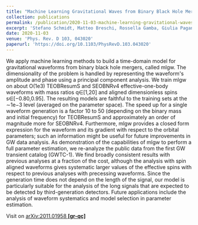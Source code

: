 ```yaml
---
title: "Machine Learning Gravitational Waves from Binary Black Hole Mergers"
collection: publications
permalink: /publication/2020-11-03-machine-learning-gravitational-waves
excerpt: 'Stefano Schmidt, Matteo Breschi, Rossella Gamba, Giulia Pagano, Piero Rettegno, Gunnar Riemenschneider, Sebastiano Bernuzzi, Alessandro Nagar, Walter Del Pozzo'
date: 2020-11-03
venue: 'Phys. Rev. D 103, 043020'
paperurl: 'https://doi.org/10.1103/PhysRevD.103.043020'
---
```


We apply machine learning methods to build a time-domain model for gravitational waveforms from binary black hole mergers, called mlgw. The dimensionality of the problem is handled by representing the waveform's amplitude and phase using a principal component analysis. We train mlgw on about O(1e3) TEOBResumS and SEOBNRv4 effective-one-body waveforms with mass ratios q∈[1,20] and aligned dimensionless spins s∈[−0.80,0.95]. The resulting models are faithful to the training sets at the ∼1e−3 level (averaged on the parameter space). The speed up for a single waveform generation is a factor 10 to 50 (depending on the binary mass and initial frequency) for TEOBResumS and approximately an order of magnitude more for SEOBNRv4. Furthermore, mlgw provides a closed form expression for the waveform and its gradient with respect to the orbital parameters; such an information might be useful for future improvements in GW data analysis. As demonstration of the capabilities of mlgw to perform a full parameter estimation, we re-analyze the public data from the first GW transient catalog (GWTC-1). We find broadly consistent results with previous analyses at a fraction of the cost, although the analysis with spin aligned waveforms gives systematic larger values of the effective spins with respect to previous analyses with precessing waveforms. Since the generation time does not depend on the length of the signal, our model is particularly suitable for the analysis of the long signals that are expected to be detected by third-generation detectors. Future applications include the analysis of waveform systematics and model selection in parameter estimation.

Visit on [arXiv:2011.01958 **[gr-qc]**](https://arxiv.org/abs/2011.01958)
